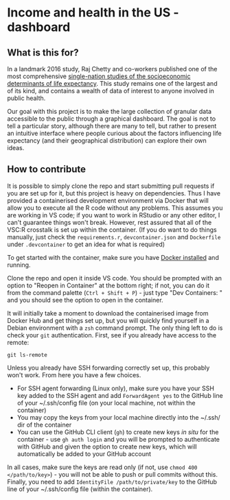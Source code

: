 # Income and health in the US - dashboard

## What is this for?

In a landmark 2016 study, Raj Chetty and co-workers published one of the most comprehensive [single-nation studies of the socioeconomic determinants of life expectancy](https://www.ncbi.nlm.nih.gov/pmc/articles/PMC4866586/). This study remains one of the largest and of its kind, and contains a wealth of data of interest to anyone involved in public health. 

Our goal with this project is to make the large collection of granular data accessible to the public through a graphical dashboard. The goal is not to tell a particular story, although there are many to tell, but rather to present an intuitive interface where people curious about the factors influencing life expectancy (and their geographical distribution) can explore their own ideas.

## How to contribute

It is possible to simply clone the repo and start submitting pull requests if you are set up for it, but this project is heavy on dependencies. Thus I have provided a containerised development environment via Docker that will allow you to execute all the R code without any problems. This assumes you are working in VS code; if you want to work in RStudio or any other editor, I can't guarantee things won't break. However, rest assured that all of the VSC:R crosstalk is set up within the container. (If you do want to do things manually, just check the `requirements.r`, `devcontainer.json` and `Dockerfile` under `.devcontainer` to get an idea for what is required)

To get started with the container, make sure you have [Docker installed](https://docs.docker.com/) and running.

Clone the repo and open it inside VS code. You should be prompted with an option to "Reopen in Container" at the bottom right; if not, you can do it from the command palette (`Ctrl + Shift + P`) - just type "Dev Containers: " and you should see the option to open in the container. 

It will initially take a moment to download the containerised image from Docker Hub and get things set up, but you will quickly find yourself in a Debian environment with a `zsh` command prompt. The only thing left to do is check your `git` authentication. First, see if you already have access to the remote:

```
git ls-remote
```

Unless you already have SSH forwarding correctly set up, this probably won't work. From here you have a few choices. 

- For SSH agent forwarding (Linux only), make sure you have your SSH key added to the SSH agent and add `ForwardAgent yes` to the GitHub line of your ~/.ssh/config file (on your local machine, not within the container)
- You may copy the keys from your local machine directly into the ~/.ssh/ dir of the container
- You can use the GitHub CLI client (`gh`) to create new keys *in situ* for the container - use `gh auth login` and you will be prompted to authenticate with GitHub and given the option to create new keys, which will automatically be added to your GitHub account

In all cases, make sure the keys are read only (if not, use `chmod 400 </path/to/key>`) - you will not be able to push or pull commits without this. Finally, you need to add `IdentityFile /path/to/private/key` to the GitHub line of your ~/.ssh/config file (within the container).